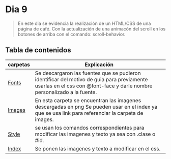 # Dia 9
 >En este dia se evidencia la realización de un HTML/CSS de una página de café. Con la actualización de una animacón del scroll en los botones de arriba con el comando: scroll-behavior.
 ## Tabla de contenidos
 | carpetas| Explicación  |
 |--|--|
 | [Fonts](font) | Se descargaron las fuentes que se pudieron identificar del motivo de guia para previamente usarlas en el css con @font-face y darle nombre personalizado a la fuente. |
 | [Images](Images)|En esta carpeta se encuentran las imagenes descargadas en png Se pueden usar en el index ya que se usa link para referenciar la carpeta de images. |
 | [Style](style/style.css) | se usan los comandos correspondientes para modificar las imagenes y texto ya sea con .clase o #id. |
 | [Index](index.html) | Se ponen las imagenes y texto a modificar en el css. |
 
